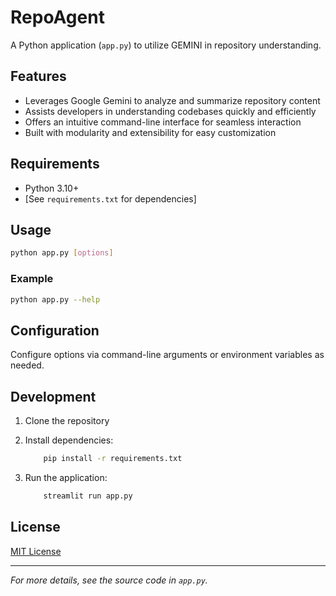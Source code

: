 # RepoAgent

A Python application (`app.py`) to utilize GEMINI in repository understanding.

## Features

- Leverages Google Gemini to analyze and summarize repository content
- Assists developers in understanding codebases quickly and efficiently
- Offers an intuitive command-line interface for seamless interaction
- Built with modularity and extensibility for easy customization

## Requirements

- Python 3.10+
- [See `requirements.txt` for dependencies]

## Usage

```bash
python app.py [options]
```

### Example

```bash
python app.py --help
```

## Configuration

Configure options via command-line arguments or environment variables as needed.

## Development

1. Clone the repository
2. Install dependencies:

    ```bash
        pip install -r requirements.txt
    ```

3. Run the application:

    ```bash
        streamlit run app.py
    ```

## License

[MIT License](LICENSE)

---

*For more details, see the source code in `app.py`.*
